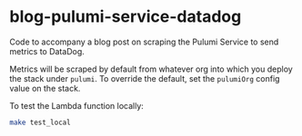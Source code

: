 # blog-pulumi-service-datadog

Code to accompany a blog post on scraping the Pulumi Service to send metrics to DataDog.

Metrics will be scraped by default from whatever org into which you deploy the stack under `pulumi`. To override the default, set the `pulumiOrg` config value on the stack.

To test the Lambda function locally:

```bash
make test_local
```
